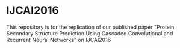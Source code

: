 # IJCAI2016
This repository is for the replication of our published paper "Protein Secondary Structure Prediction Using Cascaded Convolutional and Recurrent Neural Networks" on IJCAI2016
